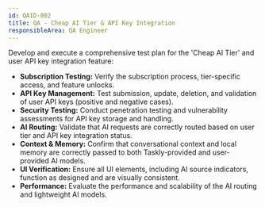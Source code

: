 ```yaml
---
id: QAID-002
title: QA - Cheap AI Tier & API Key Integration
responsibleArea: QA Engineer
---
```

Develop and execute a comprehensive test plan for the 'Cheap AI Tier' and user API key integration feature:
*   **Subscription Testing:** Verify the subscription process, tier-specific access, and feature unlocks.
*   **API Key Management:** Test submission, update, deletion, and validation of user API keys (positive and negative cases).
*   **Security Testing:** Conduct penetration testing and vulnerability assessments for API key storage and handling.
*   **AI Routing:** Validate that AI requests are correctly routed based on user tier and API key integration status.
*   **Context & Memory:** Confirm that conversational context and local memory are correctly passed to both Taskly-provided and user-provided AI models.
*   **UI Verification:** Ensure all UI elements, including AI source indicators, function as designed and are visually consistent.
*   **Performance:** Evaluate the performance and scalability of the AI routing and lightweight AI models.